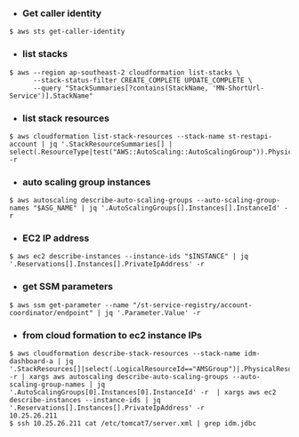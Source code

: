 - ### Get caller identity
```shell
$ aws sts get-caller-identity
```

- ### list stacks
```shell
$ aws --region ap-southeast-2 cloudformation list-stacks \
      --stack-status-filter CREATE_COMPLETE UPDATE_COMPLETE \
      --query "StackSummaries[?contains(StackName, 'MN-ShortUrl-Service')].StackName"
```

- ### list stack resources
```shell
$ aws cloudformation list-stack-resources --stack-name st-restapi-account | jq '.StackResourceSummaries[] | select(.ResourceType|test("AWS::AutoScaling::AutoScalingGroup")).PhysicalResourceId' -r
```

- ### auto scaling group instances
```shell
$ aws autoscaling describe-auto-scaling-groups --auto-scaling-group-names "$ASG_NAME" | jq '.AutoScalingGroups[].Instances[].InstanceId' -r
```

- ### EC2 IP address
```shell
$ aws ec2 describe-instances --instance-ids "$INSTANCE" | jq '.Reservations[].Instances[].PrivateIpAddress' -r
```

- ### get SSM parameters
```shell
$ aws ssm get-parameter --name "/st-service-registry/account-coordinator/endpoint" | jq '.Parameter.Value' -r
```

- ### from cloud formation to ec2 instance IPs
```shell
$ aws cloudformation describe-stack-resources --stack-name idm-dashboard-a | jq '.StackResources[]|select(.LogicalResourceId=="AMSGroup")|.PhysicalResourceId' -r | xargs aws autoscaling describe-auto-scaling-groups --auto-scaling-group-names | jq '.AutoScalingGroups[0].Instances[0].InstanceId' -r  | xargs aws ec2 describe-instances --instance-ids | jq '.Reservations[].Instances[].PrivateIpAddress' -r
10.25.26.211
$ ssh 10.25.26.211 cat /etc/tomcat7/server.xml | grep idm.jdbc
```